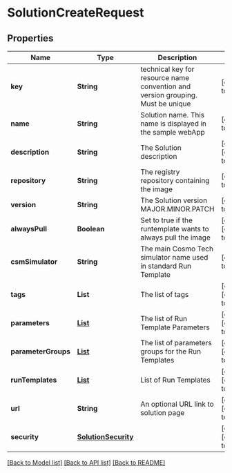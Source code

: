 # SolutionCreateRequest
## Properties

| Name | Type | Description | Notes |
|------------ | ------------- | ------------- | -------------|
| **key** | **String** | technical key for resource name convention and version grouping. Must be unique | [default to null] |
| **name** | **String** | Solution name. This name is displayed in the sample webApp | [default to null] |
| **description** | **String** | The Solution description | [optional] [default to null] |
| **repository** | **String** | The registry repository containing the image | [default to null] |
| **version** | **String** | The Solution version MAJOR.MINOR.PATCH | [default to null] |
| **alwaysPull** | **Boolean** | Set to true if the runtemplate wants to always pull the image | [optional] [default to false] |
| **csmSimulator** | **String** | The main Cosmo Tech simulator name used in standard Run Template | [default to null] |
| **tags** | **List** | The list of tags | [optional] [default to null] |
| **parameters** | [**List**](RunTemplateParameterCreateRequest.md) | The list of Run Template Parameters | [optional] [default to []] |
| **parameterGroups** | [**List**](RunTemplateParameterGroupCreateRequest.md) | The list of parameters groups for the Run Templates | [optional] [default to []] |
| **runTemplates** | [**List**](RunTemplate.md) | List of Run Templates | [optional] [default to []] |
| **url** | **String** | An optional URL link to solution page | [optional] [default to null] |
| **security** | [**SolutionSecurity**](SolutionSecurity.md) |  | [optional] [default to null] |

[[Back to Model list]](../README.md#documentation-for-models) [[Back to API list]](../README.md#documentation-for-api-endpoints) [[Back to README]](../README.md)

